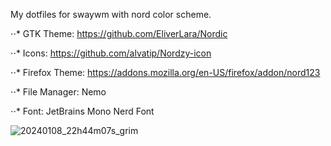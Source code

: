 My dotfiles for swaywm with nord color scheme.

⋅⋅* GTK Theme: https://github.com/EliverLara/Nordic

⋅⋅* Icons: https://github.com/alvatip/Nordzy-icon

⋅⋅* Firefox Theme: https://addons.mozilla.org/en-US/firefox/addon/nord123

⋅⋅* File Manager: Nemo

⋅⋅* Font: JetBrains Mono Nerd Font

![20240108_22h44m07s_grim](https://github.com/dcalonge/dotfiles/assets/114226495/74ced266-6d03-4b3e-9d59-41764f18ef67)
